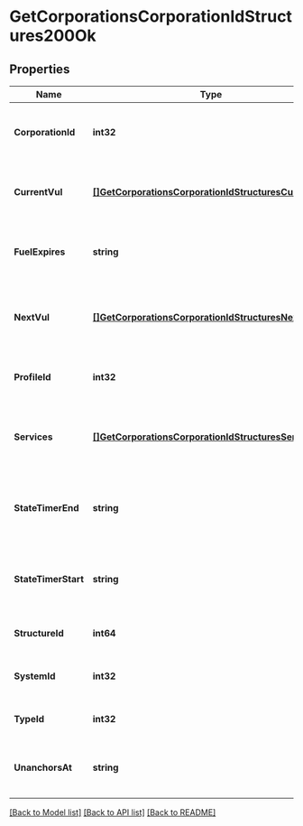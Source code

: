 # GetCorporationsCorporationIdStructures200Ok

## Properties
Name | Type | Description | Notes
------------ | ------------- | ------------- | -------------
**CorporationId** | **int32** | ID of the corporation that owns the structure | [default to null]
**CurrentVul** | [**[]GetCorporationsCorporationIdStructuresCurrentVul**](get_corporations_corporation_id_structures_current_vul.md) | This week&#39;s vulnerability windows, Monday is day 0 | [default to null]
**FuelExpires** | **string** | Date on which the structure will run out of fuel | [optional] [default to null]
**NextVul** | [**[]GetCorporationsCorporationIdStructuresNextVul**](get_corporations_corporation_id_structures_next_vul.md) | Next week&#39;s vulnerability windows, Monday is day 0 | [default to null]
**ProfileId** | **int32** | The id of the ACL profile for this citadel | [default to null]
**Services** | [**[]GetCorporationsCorporationIdStructuresService**](get_corporations_corporation_id_structures_service.md) | Contains a list of service upgrades, and their state | [optional] [default to null]
**StateTimerEnd** | **string** | Date at which the structure will move to it&#39;s next state | [optional] [default to null]
**StateTimerStart** | **string** | Date at which the structure entered it&#39;s current state | [optional] [default to null]
**StructureId** | **int64** | The Item ID of the structure | [default to null]
**SystemId** | **int32** | The solar system the structure is in | [default to null]
**TypeId** | **int32** | The type id of the structure | [default to null]
**UnanchorsAt** | **string** | Date at which the structure will unanchor | [optional] [default to null]

[[Back to Model list]](../README.md#documentation-for-models) [[Back to API list]](../README.md#documentation-for-api-endpoints) [[Back to README]](../README.md)


